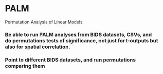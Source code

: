 # PALM
Permutation Analysis of Linear Models

### Be able to run PALM analyses from BIDS datasets, CSVs, and do permutations tests of significance, not just for t-outputs but also for spatial correlation.

### Point to different BIDS datasets, and run permutations comparing them
